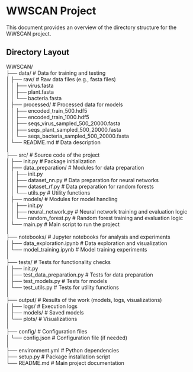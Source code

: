 # WWSCAN Project

This document provides an overview of the directory structure for the WWSCAN project.

## Directory Layout

WWSCAN/  
├── data/ # Data for training and testing  
│ ├── raw/ # Raw data files (e.g., fasta files)  
│ │ ├── virus.fasta  
│ │ ├── plant.fasta  
│ │ └── bacteria.fasta  
│ ├── processed/ # Processed data for models  
│ │ ├── encoded_train_500.hdf5  
│ │ ├── encoded_train_1000.hdf5  
│ │ ├── seqs_virus_sampled_500_20000.fasta  
│ │ ├── seqs_plant_sampled_500_20000.fasta  
│ │ └── seqs_bacteria_sampled_500_20000.fasta  
│ └── README.md # Data description  
│  
├── src/ # Source code of the project  
│ ├── init.py # Package initialization  
│ ├── data_preparation/ # Modules for data preparation  
│ │ ├── init.py  
│ │ ├── dataset_nn.py # Data preparation for neural networks  
│ │ ├── dataset_rf.py # Data preparation for random forests  
│ │ └── utils.py # Utility functions  
│ ├── models/ # Modules for model handling  
│ │ ├── init.py  
│ │ ├── neural_network.py # Neural network training and evaluation logic  
│ │ └── random_forest.py # Random forest training and evaluation logic  
│ └── main.py # Main script to run the project  
│  
├── notebooks/ # Jupyter notebooks for analysis and experiments  
│ ├── data_exploration.ipynb # Data exploration and visualization  
│ └── model_training.ipynb # Model training experiments  
│  
├── tests/ # Tests for functionality checks  
│ ├── init.py  
│ ├── test_data_preparation.py # Tests for data preparation  
│ ├── test_models.py # Tests for models  
│ └── test_utils.py # Tests for utility functions  
│  
├── output/ # Results of the work (models, logs, visualizations)  
│ ├── logs/ # Execution logs  
│ ├── models/ # Saved models  
│ └── plots/ # Visualizations  
│  
├── config/ # Configuration files  
│ └── config.json # Configuration file (if needed)  
│  
├── environment.yml # Python dependencies  
├── setup.py # Package installation script  
└── README.md # Main project documentation  